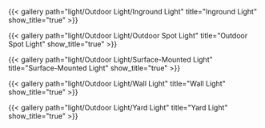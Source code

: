 {{< gallery path="light/Outdoor Light/Inground Light" title="Inground Light" show_title="true" >}}

{{< gallery path="light/Outdoor Light/Outdoor Spot Light" title="Outdoor Spot Light" show_title="true" >}}

{{< gallery path="light/Outdoor Light/Surface-Mounted Light" title="Surface-Mounted Light" show_title="true" >}}

{{< gallery path="light/Outdoor Light/Wall Light" title="Wall Light" show_title="true" >}}

{{< gallery path="light/Outdoor Light/Yard Light" title="Yard Light" show_title="true" >}}